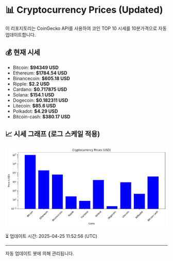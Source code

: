 
# 📊 Cryptocurrency Prices (Updated)

이 리포지토리는 CoinGecko API를 사용하여 코인 TOP 10 시세를 10분가격으로 자동 업데이트합니다.

## 💰 현재 시세
- Bitcoin: **$94349 USD**
- Ethereum: **$1784.54 USD**
- Binancecoin: **$605.18 USD**
- Ripple: **$2.2 USD**
- Cardano: **$0.717875 USD**
- Solana: **$154.1 USD**
- Dogecoin: **$0.182311 USD**
- Litecoin: **$85.6 USD**
- Polkadot: **$4.29 USD**
- Bitcoin-cash: **$380.17 USD**

## 📈 시세 그래프 (로그 스케일 적용)
![Crypto Prices](crypto_prices.png)

⏳ 업데이트 시간: 2025-04-25 11:52:56 (UTC)

---
자동 업데이트 봇에 의해 관리됩니다.
